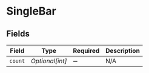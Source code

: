 # SingleBar


## Fields

| Field              | Type               | Required           | Description        |
| ------------------ | ------------------ | ------------------ | ------------------ |
| `count`            | *Optional[int]*    | :heavy_minus_sign: | N/A                |